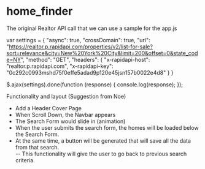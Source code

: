 # home_finder


The original Realtor API call that we can use a sample for the app.js

var settings = {
	"async": true,
	"crossDomain": true,
	"url": "https://realtor.p.rapidapi.com/properties/v2/list-for-sale?sort=relevance&city=New%20York%20City&limit=200&offset=0&state_code=NY",
	"method": "GET",
	"headers": {
		"x-rapidapi-host": "realtor.p.rapidapi.com",
		"x-rapidapi-key": "0c292c0993mshd75f0effe5adad9p120e45jsn157b0022e4d8"
	}
}

$.ajax(settings).done(function (response) {
	console.log(response);
});



Functionality and layout (Suggestion from Noe)
- Add a Header Cover Page
- When Scroll Down, the Navbar appears
- The Search Form would slide in (animation)
- When the user submits the search form, the homes will be loaded below the Search Form. 
- At the same time, a button will be generated that will save all the data from that search.  
	-- This functionality will give the user to go back to previous search criteria.

